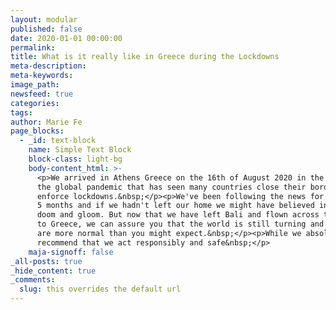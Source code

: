 ```yaml
---
layout: modular
published: false
date: 2020-01-01 00:00:00
permalink:
title: What is it really like in Greece during the Lockdowns
meta-description:
meta-keywords:
image_path:
newsfeed: true
categories:
tags:
author: Marie Fe
page_blocks:
  - _id: text-block
    name: Simple Text Block
    block-class: light-bg
    body-content_html: >-
      <p>We arrived in Athens Greece on the 16th of August 2020 in the middle of
      the global pandemic that has seen many countries close their borders and
      enforce lockdowns.&nbsp;</p><p>We've been following the news for the past
      5 months and if we hadn't left our home we might have believed in all the
      doom and gloom. But now that we have left Bali and flown across the world
      to Greece, we can assure you that the world is still turning and things
      are more normal than you might expect.&nbsp;</p><p>While we absolutely
      recommend that we act responsibly and safe&nbsp;</p>
    maja-signoff: false
_all-posts: true
_hide_content: true
_comments:
  slug: this overrides the default url
---
```


